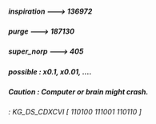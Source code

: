 ##### inspiration ---> 136972 #####
##### purge ---> 187130 #####
##### super_norp ---> 405 #####
##### possible : x0.1, x0.01, .... #####
##### Caution : Computer or brain might crash. #####
###### _: KG_DS_CDXCVI [ 110100 111001 110110 ]_ ######


